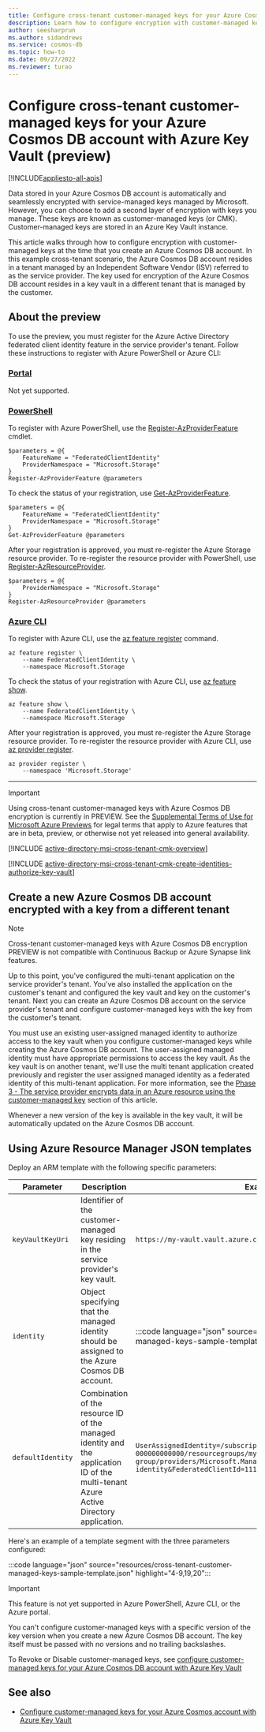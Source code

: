 ```yaml
---
title: Configure cross-tenant customer-managed keys for your Azure Cosmos DB account with Azure Key Vault (preview)
description: Learn how to configure encryption with customer-managed keys for Azure Cosmos DB using an Azure Key Vault that resides in a different tenant.
author: seesharprun
ms.author: sidandrews
ms.service: cosmos-db
ms.topic: how-to
ms.date: 09/27/2022
ms.reviewer: turao
---
```


# Configure cross-tenant customer-managed keys for your Azure Cosmos DB account with Azure Key Vault (preview)

[!INCLUDE[appliesto-all-apis](includes/appliesto-all-apis.md)]

Data stored in your Azure Cosmos DB account is automatically and seamlessly encrypted with service-managed keys managed by Microsoft. However, you can choose to add a second layer of encryption with keys you manage. These keys are known as customer-managed keys (or CMK). Customer-managed keys are stored in an Azure Key Vault instance.

This article walks through how to configure encryption with customer-managed keys at the time that you create an Azure Cosmos DB account. In this example cross-tenant scenario, the Azure Cosmos DB account resides in a tenant managed by an Independent Software Vendor (ISV) referred to as the service provider. The key used for encryption of the Azure Cosmos DB account resides in a key vault in a different tenant that is managed by the customer.

## About the preview

To use the preview, you must register for the Azure Active Directory federated client identity feature in the service provider's tenant. Follow these instructions to register with Azure PowerShell or Azure CLI:

### [Portal](#tab/azure-portal)

Not yet supported.

### [PowerShell](#tab/azure-powershell)

To register with Azure PowerShell, use the [Register-AzProviderFeature](/powershell/module/az.resources/register-azproviderfeature) cmdlet.

```azurepowershell
$parameters = @{
    FeatureName = "FederatedClientIdentity"
    ProviderNamespace = "Microsoft.Storage"
}
Register-AzProviderFeature @parameters
```

To check the status of your registration, use [Get-AzProviderFeature](/powershell/module/az.resources/get-azproviderfeature).

```azurepowershell
$parameters = @{
    FeatureName = "FederatedClientIdentity"
    ProviderNamespace = "Microsoft.Storage"
}
Get-AzProviderFeature @parameters
```

After your registration is approved, you must re-register the Azure Storage resource provider. To re-register the resource provider with PowerShell, use [Register-AzResourceProvider](/powershell/module/az.resources/register-azresourceprovider).

```azurepowershell
$parameters = @{
    ProviderNamespace = "Microsoft.Storage"
}
Register-AzResourceProvider @parameters
```

### [Azure CLI](#tab/azure-cli)

To register with Azure CLI, use the [az feature register](/cli/azure/feature#az-feature-register) command.

```azurecli
az feature register \
    --name FederatedClientIdentity \
    --namespace Microsoft.Storage
```

To check the status of your registration with Azure CLI, use [az feature show](/cli/azure/feature#az-feature-show).

```azurecli
az feature show \
    --name FederatedClientIdentity \
    --namespace Microsoft.Storage
```

After your registration is approved, you must re-register the Azure Storage resource provider. To re-register the resource provider with Azure CLI, use [az provider register](/cli/azure/provider#az-provider-register).

```azurecli
az provider register \
    --namespace 'Microsoft.Storage'
```

---

> [!IMPORTANT]
> Using cross-tenant customer-managed keys with Azure Cosmos DB encryption is currently in PREVIEW. See the [Supplemental Terms of Use for Microsoft Azure Previews](https://azure.microsoft.com/support/legal/preview-supplemental-terms/) for legal terms that apply to Azure features that are in beta, preview, or otherwise not yet released into general availability.

[!INCLUDE [active-directory-msi-cross-tenant-cmk-overview](../../includes/active-directory-msi-cross-tenant-cmk-overview.md)]

[!INCLUDE [active-directory-msi-cross-tenant-cmk-create-identities-authorize-key-vault](../../includes/active-directory-msi-cross-tenant-cmk-create-identities-authorize-key-vault.md)]

## Create a new Azure Cosmos DB account encrypted with a key from a different tenant

> [!NOTE]
> Cross-tenant customer-managed keys with Azure Cosmos DB encryption PREVIEW is not compatible with Continuous Backup or Azure Synapse link features.

Up to this point, you've configured the multi-tenant application on the service provider's tenant. You've also installed the application on the customer's tenant and configured the key vault and key on the customer's tenant. Next you can create an Azure Cosmos DB account on the service provider's tenant and configure customer-managed keys with the key from the customer's tenant.

You must use an existing user-assigned managed identity to authorize access to the key vault when you configure customer-managed keys while creating the Azure Cosmos DB account. The user-assigned managed identity must have appropriate permissions to access the key vault. As the key vault is on another tenant, we'll use the multi tenant application created previously and register the user assigned managed identity as a federated identity of this multi-tenant application. For more information, see the [Phase 3 - The service provider encrypts data in an Azure resource using the customer-managed key](#phase-3---the-service-provider-encrypts-data-in-an-azure-resource-using-the-customer-managed-key) section of this article.

Whenever a new version of the key is available in the key vault, it will be automatically updated on the Azure Cosmos DB account.

## Using Azure Resource Manager JSON templates

Deploy an ARM template with the following specific parameters:

| Parameter | Description | Example value |
| --- | --- | --- |
| `keyVaultKeyUri` | Identifier of the customer-managed key residing in the service provider's key vault. | `https://my-vault.vault.azure.com/keys/my-key` |
| `identity` | Object specifying that the managed identity should be assigned to the Azure Cosmos DB account. | :::code language="json" source="resources/cross-tenant-customer-managed-keys-sample-template.json" range="4-9"::: |
| `defaultIdentity` | Combination of the resource ID of the managed identity and the application ID of the multi-tenant Azure Active Directory application. | `UserAssignedIdentity=/subscriptions/00000000-0000-0000-0000-000000000000/resourcegroups/my-resource-group/providers/Microsoft.ManagedIdentity/userAssignedIdentities/my-identity&FederatedClientId=11111111-1111-1111-1111-111111111111` |

Here's an example of a template segment with the three parameters configured:

:::code language="json" source="resources/cross-tenant-customer-managed-keys-sample-template.json" highlight="4-9,19,20":::

> [!IMPORTANT]
> This feature is not yet supported in Azure PowerShell, Azure CLI, or the Azure portal.

You can't configure customer-managed keys with a specific version of the key version when you create a new Azure Cosmos DB account. The key itself must be passed with no versions and no trailing backslashes.

To Revoke or Disable customer-managed keys, see [configure customer-managed keys for your Azure Cosmos DB account with Azure Key Vault](how-to-setup-customer-managed-keys.md)

## See also

- [Configure customer-managed keys for your Azure Cosmos account with Azure Key Vault](how-to-setup-cmk.md)
